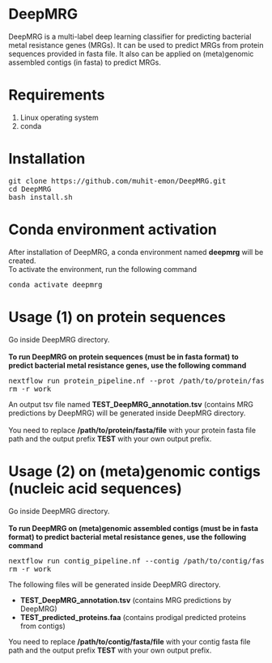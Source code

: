 # DeepMRG
DeepMRG is a multi-label deep learning classifier for predicting bacterial metal resistance genes (MRGs). It can be used to predict MRGs from protein sequences provided in fasta file. It also can be applied on (meta)genomic assembled contigs (in fasta) to predict MRGs.
# Requirements
<ol>
  <li>Linux operating system</li>
  <li>conda</li>
</ol>

# Installation
<pre>
git clone https://<i></i>github.com/muhit-emon/DeepMRG.git
cd DeepMRG
bash install.sh
</pre>
# Conda environment activation
After installation of DeepMRG, a conda environment named <b>deepmrg</b> will be created.<br>
To activate the environment, run the following command <br>
<pre>
conda activate deepmrg
</pre>
# Usage (1) on protein sequences
Go inside DeepMRG directory. <br> <br>
<b>To run DeepMRG on protein sequences (must be in fasta format) to predict bacterial metal resistance genes, use the following command</b> <br>
<pre>
nextflow run protein_pipeline.nf --prot /path/to/protein/fasta/file --out_prefix TEST
rm -r work
</pre>
An output tsv file named <b>TEST_DeepMRG_annotation.tsv</b> (contains MRG predictions by DeepMRG) will be generated inside DeepMRG directory. <br><br>
You need to replace <b>/path/to/protein/fasta/file</b> with your protein fasta file path and the output prefix <b>TEST</b> with your own output prefix.
# Usage (2) on (meta)genomic contigs (nucleic acid sequences)
Go inside DeepMRG directory. <br> <br>
<b>To run DeepMRG on (meta)genomic assembled contigs (must be in fasta format) to predict bacterial metal resistance genes, use the following command</b> <br>
<pre>
nextflow run contig_pipeline.nf --contig /path/to/contig/fasta/file --out_prefix TEST
rm -r work
</pre>
The following files will be generated inside DeepMRG directory.

<ul>
  <li><b>TEST_DeepMRG_annotation.tsv</b> (contains MRG predictions by DeepMRG)</li>
  <li><b>TEST_predicted_proteins.faa</b> (contains prodigal predicted proteins from contigs)</li>
</ul>

You need to replace <b>/path/to/contig/fasta/file</b> with your contig fasta file path and the output prefix <b>TEST</b> with your own output prefix.

